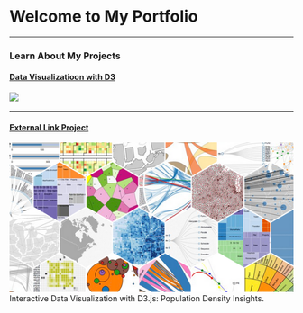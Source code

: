 # Welcome to My Portfolio

---

### Learn About My Projects

#### [Data Visualizatioon with D3](/bank)
<img src="image/d3.png?raw=true"/>

---
#### [External Link Project](https://www.linkedin.com/pulse/d3-data-visualization-bhargavi-pasupuleti-zzipc/)
[<img src="images/d3.png?raw=true"/>](https://www.linkedin.com/pulse/d3-data-visualization-bhargavi-pasupuleti-zzipc/)
Interactive Data Visualization with D3.js: Population Density Insights. 
